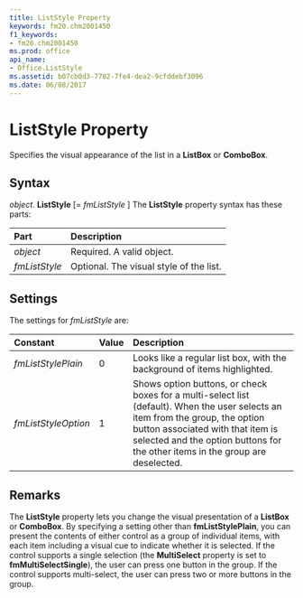 ```yaml
---
title: ListStyle Property
keywords: fm20.chm2001450
f1_keywords:
- fm20.chm2001450
ms.prod: office
api_name:
- Office.ListStyle
ms.assetid: b07cb0d3-7782-7fe4-dea2-9cfddebf3096
ms.date: 06/08/2017
---
```



# ListStyle Property



Specifies the visual appearance of the list in a  **ListBox** or **ComboBox**.

## Syntax

_object_. **ListStyle** [= _fmListStyle_ ]
The  **ListStyle** property syntax has these parts:


|**Part**|**Description**|
|:-----|:-----|
| _object_|Required. A valid object.|
| _fmListStyle_|Optional. The visual style of the list.|

## Settings
The settings for  _fmListStyle_ are:


|**Constant**|**Value**|**Description**|
|:-----|:-----|:-----|
| _fmListStylePlain_|0|Looks like a regular list box, with the background of items highlighted.|
| _fmListStyleOption_|1|Shows option buttons, or check boxes for a multi-select list (default). When the user selects an item from the group, the option button associated with that item is selected and the option buttons for the other items in the group are deselected.|

## Remarks

The  **ListStyle** property lets you change the visual presentation of a **ListBox** or **ComboBox**. By specifying a setting other than **fmListStylePlain**, you can present the contents of either control as a group of individual items, with each item including a visual cue to indicate whether it is selected.
If the control supports a single selection (the  **MultiSelect** property is set to **fmMultiSelectSingle**), the user can press one button in the group. If the control supports multi-select, the user can press two or more buttons in the group.

